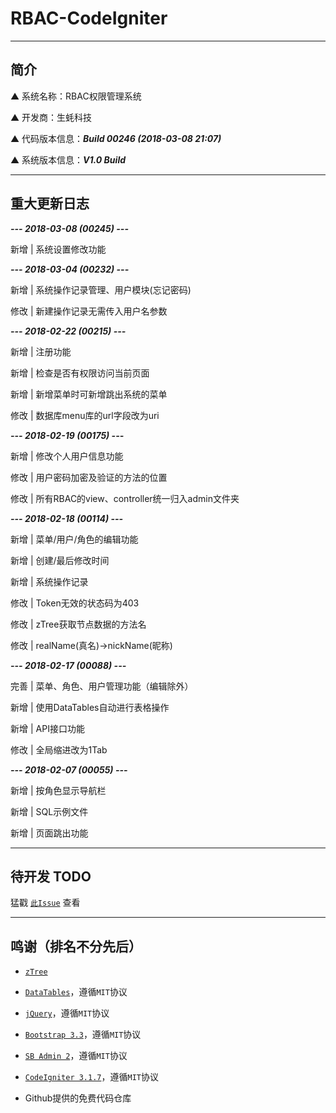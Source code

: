 # RBAC-CodeIgniter

---

## 简介

▲ 系统名称：RBAC权限管理系统

▲ 开发商：生蚝科技

▲ 代码版本信息：***Build 00246 (2018-03-08 21:07)***

▲ 系统版本信息：***V1.0 Build***

---

## 重大更新日志

***--- 2018-03-08 (00245) ---***

新增 | 系统设置修改功能

***--- 2018-03-04 (00232) ---***

新增 | 系统操作记录管理、用户模块(忘记密码)

修改 | 新建操作记录无需传入用户名参数

***--- 2018-02-22 (00215) ---***

新增 | 注册功能

新增 | 检查是否有权限访问当前页面

新增 | 新增菜单时可新增跳出系统的菜单

修改 | 数据库menu库的url字段改为uri

***--- 2018-02-19 (00175) ---***

新增 | 修改个人用户信息功能

修改 | 用户密码加密及验证的方法的位置

修改 | 所有RBAC的view、controller统一归入admin文件夹

***--- 2018-02-18 (00114) ---***

新增 | 菜单/用户/角色的编辑功能

新增 | 创建/最后修改时间

新增 | 系统操作记录

修改 | Token无效的状态码为403

修改 | zTree获取节点数据的方法名

修改 | realName(真名)->nickName(昵称)

***--- 2018-02-17 (00088) ---***

完善 | 菜单、角色、用户管理功能（编辑除外）

新增 | 使用DataTables自动进行表格操作

新增 | API接口功能

修改 | 全局缩进改为1Tab

***--- 2018-02-07 (00055) ---***

新增 | 按角色显示导航栏

新增 | SQL示例文件

新增 | 页面跳出功能

---

## 待开发 TODO

猛戳 [`此Issue`](https://github.com/OysterTech/RBAC-CodeIgniter/issues/1) 查看

---

## 鸣谢（排名不分先后）

* [`zTree`](https://github.com/zTree/zTree_v3)

* [`DataTables`](https://www.datatables.net/)，遵循`MIT`协议

* [`jQuery`](https://jquery.org/)，遵循`MIT`协议

* [`Bootstrap 3.3`](https://getbootstrap.com/)，遵循`MIT`协议

* [`SB Admin 2`](https://github.com/BlackrockDigital/startbootstrap-sb-admin-2)，遵循`MIT`协议

* [`CodeIgniter 3.1.7`](https://github.com/bcit-ci/CodeIgniter/)，遵循`MIT`协议

* Github提供的免费代码仓库
